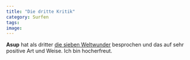 ```yaml
---
title: "Die dritte Kritik"
category: Surfen
tags: 
image: 
---
```


**Asup** hat als dritter [die sieben Weltwunder](http://ndstwtrst.blogspot.com/2008/04/misanthrop-die-sieben-weltwunder.html) besprochen und das auf sehr positive Art und Weise. Ich bin hocherfreut.